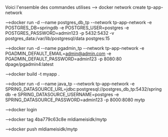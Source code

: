 Voici l'ensemble des commandes utilises
-->  docker network create tp-app-network

-->docker run -d --name postgres_db_tp --network tp-app-network -e POSTGRES_DB=springdb -e POSTGRES_USER=postgres -e POSTGRES_PASSWORD=admin123 -p 5432:5432 -v postgres_data:/var/lib/postgresql/data postgres:15

-->docker run -d --name pgadmin_tp --network tp-app-network -e PGADMIN_DEFAULT_EMAIL=admin@admin.com -e PGADMIN_DEFAULT_PASSWORD=admin123 -p 8080:80 dpage/pgadmin4:latest

-->docker build -t myapp .

-->docker run -d --name java_tp --network tp-app-network -e SPRING_DATASOURCE_URL=jdbc:postgresql://postgres_db_tp:5432/springdb -e SPRING_DATASOURCE_USERNAME=postgres -e SPRING_DATASOURCE_PASSWORD=admin123 -p 8000:8080 mytp

-->docker login

-->docker tag 4ba779c63c8e mldiameisidk/mytp

-->docker push mldiameisidk/mytp
